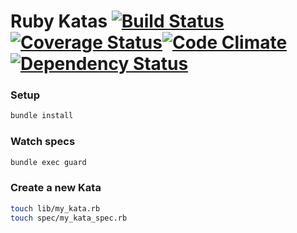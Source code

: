 # Ruby Katas [![Build Status](https://travis-ci.org/caarlos0/ruby-katas.png?branch=master)](https://travis-ci.org/caarlos0/ruby-katas)[![Coverage Status](https://coveralls.io/repos/caarlos0/ruby-katas/badge.png)](https://coveralls.io/r/caarlos0/ruby-katas)[![Code Climate](https://codeclimate.com/github/caarlos0/ruby-katas.png)](https://codeclimate.com/github/caarlos0/ruby-katas)[![Dependency Status](https://gemnasium.com/caarlos0/ruby-katas.png)](https://gemnasium.com/caarlos0/ruby-katas)

### Setup

```sh
bundle install
```

### Watch specs

```sh
bundle exec guard
```

### Create a new Kata

```sh
touch lib/my_kata.rb
touch spec/my_kata_spec.rb
```
